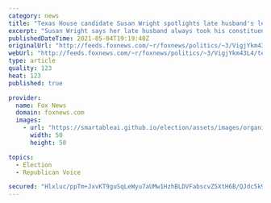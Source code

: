 ```yaml
---
category: news
title: "Texas House candidate Susan Wright spotlights late husband's legacy, Trump's support, in runoff"
excerpt: "Susan Wright says her late husband always took his constituents' concerns to Washington and “that’s the legacy I want to continue.” Rep. Ron Wright died from COVID-19 in February and his widow, a longtime GOP activist, came in first in a field of 23 candidates this past weekend in a special election"
publishedDateTime: 2021-05-04T19:19:40Z
originalUrl: "http://feeds.foxnews.com/~r/foxnews/politics/~3/VigjYkm43L4/texas-house-runoff-susan-wright-husband-legacy-trump-support"
webUrl: "http://feeds.foxnews.com/~r/foxnews/politics/~3/VigjYkm43L4/texas-house-runoff-susan-wright-husband-legacy-trump-support"
type: article
quality: 123
heat: 123
published: true

provider:
  name: Fox News
  domain: foxnews.com
  images:
    - url: "https://smartableai.github.io/election/assets/images/organizations/foxnews.com-50x50.jpg"
      width: 50
      height: 50

topics:
  - Election
  - Republican Voice

secured: "Hlxluc/ppTm+JxvKT9guSqLeWyu7aUMw1HzhBLDVFabscvZ5XtH6B/QJdc5k9lV/u2v0q2PV0nLzirPeniHg4phhOdhDEuiyBnReojjHebk5ssMFO4fD6Y879n8osJN1zRbKWdSZgRxM+BOVPs4o/vnhpng0sfocu9FZjeu1LFbeXTYPxJI7QSdJMQ37TTDnPjeE3Yw61auAqypvjz3yMLEGlYj+9UCdiP8MM+sLkiDdnLwQm3exEPkyWGopXEW/aaRlUUnp4SEFG/CDD8vQo00bvXytH6iKu/N1z+n6XcSURbfShtZEQ8Ar4ipWwol3PWdouQCOp8C5ipImAF4gKWJOSQls48q5PTbkGODINlA=;mmQo6iL83FmsYNWAbHdTZQ=="
---
```


